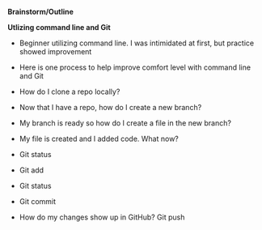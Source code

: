 **Brainstorm/Outline**

**Utlizing command line and Git**
  * Beginner utilizing command line. I was intimidated at first, but practice showed improvement
  * Here is one process to help improve comfort level with command line and Git
  * How do I clone a repo locally?
  * Now that I have a repo, how do I create a new branch?
  * My branch is ready so how do I create a file in the new branch?
  * My file is created and I added code. What now?

   *  Git status
   *  Git add
   *  Git status
   *  Git commit

  * How do my changes show up in GitHub? Git push

